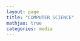 ```yaml
---
layout: page
title: "COMPUTER SCIENCE"
mathjax: true
categories: media
---
```


<!--[B.Sc (M.P.CS) - VI_SEM](/B.Sc(M.P.CS)@HMV/bsc_mpcs_vi_sem.md)-->
